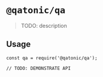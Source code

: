 # `@qatonic/qa`

> TODO: description

## Usage

```
const qa = require('@qatonic/qa');

// TODO: DEMONSTRATE API
```
